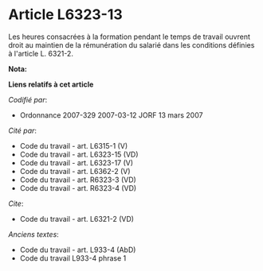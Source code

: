# Article L6323-13

Les heures consacrées à la formation pendant le temps de travail ouvrent droit au maintien de la rémunération du salarié dans
les conditions définies à l'article L. 6321-2.

**Nota:**



**Liens relatifs à cet article**

_Codifié par_:

  - Ordonnance 2007-329 2007-03-12 JORF 13 mars 2007

_Cité par_:

  - Code du travail - art. L6315-1 (V)
  - Code du travail - art. L6323-15 (VD)
  - Code du travail - art. L6323-17 (V)
  - Code du travail - art. L6362-2 (V)
  - Code du travail - art. R6323-3 (VD)
  - Code du travail - art. R6323-4 (VD)

_Cite_:

  - Code du travail - art. L6321-2 (VD)

_Anciens textes_:

  - Code du travail - art. L933-4 (AbD)
  - Code du travail L933-4 phrase 1
